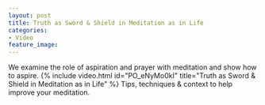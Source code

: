 ```yaml
---
layout: post
title: Truth as Sword & Shield in Meditation as in Life
categories:
- Video 
feature_image: 
---
```


We examine the role of aspiration and prayer with meditation and show how to aspire.
{% include video.html id="PO_eNyMo0kI" title="Truth as Sword & Shield in Meditation as in Life" %}
Tips, techniques & context to help improve your meditation.
